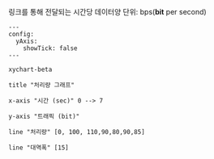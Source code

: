 링크를 통해 전달되는 시간당 데이터양
단위: bps(**bit** per second)
```mermaid
---
config:
  yAxis:
    showTick: false
---

xychart-beta

title "처리량 그래프"

x-axis "시간 (sec)" 0 --> 7

y-axis "트래픽 (bit)"

line "처리량" [0, 100, 110,90,80,90,85]

line "대역폭" [15]
```